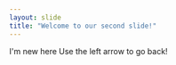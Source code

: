 ```yaml
---
layout: slide
title: "Welcome to our second slide!"
---
```

I'm new here 
Use the left arrow to go back!
